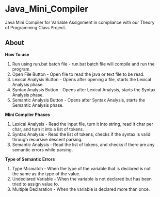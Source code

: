 # Java_Mini_Compiler #
Java Mini Compiler for Variable Assignment in compliance with our Theory of Programming Class Project.

## About
**How To use**
1. Run using run.bat batch file - run.bat batch file will compile and run the program.
2. Open File Button - Open file to read the java or text file to be read.
3. Lexical Analysis Button - Opens after opening a file, starts the Lexical Analysis phase.
4. Syntax Analysis Button - Opens after Lexical Analysis, starts the Syntax Analysis phase.
5. Semantic Analysis Button - Opens after Syntax Analysis, starts the Semantic Analysis phase.


**Mini Compiler Phases**
1. Lexical Analysis - Read the input file, turn it into string, read it char per char, and turn it into a list of tokens.
2. Syntax Analysis - Read the list of tokens, checks if the syntax is valid through recursive descent parsing.
3. Semantic Analysis - Read the list of tokens, and checks if there are any semantic errors while parsing.

**Type of Semantic Errors**
1. Type Mismatch - When the type of the variable that is declared is not the same as the type of the value.
2. Undeclared Variable - When the variable is not declared but has been tried to assign value to.
3. Multiple Declaration - When the variable is declared more than once.
